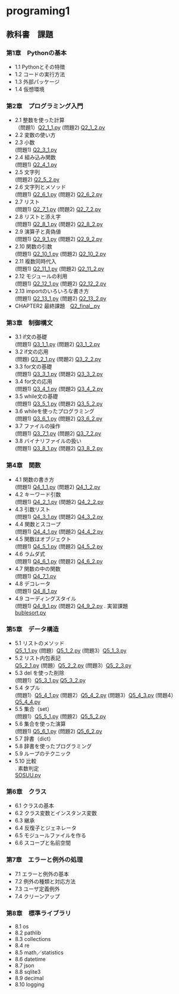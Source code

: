 # programing1
## 教科書　課題
### 第1章　Pythonの基本
- 1.1 Pythonとその特徴<br>
- 1.2 コードの実行方法<br>
- 1.3 外部パッケージ<br>
- 1.4 仮想環境<br>
### 第2章　プログラミング入門
- 2.1 整数を使った計算<br>（問題1）[Q2_1_1.py](CHAPTER2/Q2_1_1.py) (問題2) [Q2_1_2.py](CHAPTER2/Q2_1_2.py)
- 2.2 変数の使い方<br>
- 2.3 小数<br> (問題1) [Q2_3_1.py](CHAPTER2/Q2_3_1.py) 
- 2.4 組み込み関数<br> (問題1) [Q2_4_1.py](CHAPTER2/Q2_4_1.py)
- 2.5 文字列<br> (問題2) [Q2_5_2.py](CHAPTER2/Q2_5_2.py)
- 2.6 文字列とメソッド<br> (問題1) [Q2_6_1.py](CHAPTER2/Q2_6_1.py) (問題2) [Q2_6_2.py](CHAPTER2/Q2_6_2.py)
- 2.7 リスト<br> (問題1) [Q2_7_1.py](CHAPTER2/Q2_7_1.py) (問題2) [Q2_7_2.py](CHAPTER2/Q2_7_2.py) 
- 2.8 リストと添え字<br> (問題1) [Q2_8_1.py](CHAPTER2/Q2_8_1.py) (問題2) [Q2_8_2.py](CHAPTER2/Q2_8_2.py)
- 2.9 演算子と真偽値<br> (問題1) [Q2_9_1.py](CHAPTER2/Q2_9_1.py) (問題2) [Q2_9_2.py](CHAPTER2/Q2_9_2.py)
- 2.10 関数の引数<br> (問題1) [Q2_10_1.py](CHAPTER2/Q2_10_1.py) (問題2) [Q2_10_2.py](CHAPTER2/Q2_10_2.py)
- 2.11 複数同時代入<br> (問題1) [Q2_11_1.py](CHAPTER2/Q2_11_1.py) (問題2) [Q2_11_2.py](CHAPTER2/Q2_11_2.py)
- 2.12 モジュールの利用<br> (問題1) [Q2_12_1.py](CHAPTER2/Q2_12_1.py) (問題2) [Q2_12_2.py](CHAPTER2/Q2_12_2.py)
- 2.13 importのいろいろな書き方<br> (問題1) [Q2_13_1.py](CHAPTER2/Q2_13_1.py) (問題2) [Q2_13_2.py](CHAPTER2/Q2_13_2.py)
- CHAPTER2 最終課題　[Q2_final_.py](CHAPTER2/Q2_final_.py)
### 第3章　制御構文
- 3.1 if文の基礎<br> (問題1) [Q3_1_1.py](CHAPTER3/Q3_1_1.py) (問題2) [Q3_1_2.py](CHAPTER3/Q3_1_2.py)
- 3.2 if文の応用<br> (問題) [Q3_2_1.py](CHAPTER3/Q3_2_1.py) (問題2) [Q3_2_2.py
](CHAPTER3/Q3_2_2.py)
- 3.3 for文の基礎<br> (問題1) [Q3_3_1.py](CHAPTER3/Q3_3_1.py) (問題2) [Q3_3_2.py](CHAPTER3/Q3_3_2.py)
- 3.4 for文の応用<br> (問題1) [Q3_4_1.py](CHAPTER3/Q3_4_1.py) (問題2) [Q3_4_2.py](CHAPTER3/Q3_4_2.py)
- 3.5 while文の基礎<br> (問題1) [Q3_5_1.py](CHAPTER3/Q3_5_1.py) (問題2) [Q3_5_2.py](CHAPTER3/Q3_5_2.py)
- 3.6 whileを使ったプログラミング<br> (問題1) [Q3_6_1.py](CHAPTER3/Q3_6_1.py) (問題2) [Q3_6_2.py](CHAPTER3/Q3_6_2.py)
- 3.7 ファイルの操作<br> (問題1) [Q3_7_1.py](CHAPTER3/Q3_7_1.py) (問題2) [Q3_7_2.py](CHAPTER3/Q3_7_2.py)
- 3.8 バイナリファイルの扱い<br> (問題1) [Q3_8_1.py](CHAPTER3/Q3_8_1.py) (問題2) [Q3_8_2.py](CHAPTER3/Q3_8_2.py)
### 第4章　関数
- 4.1 関数の書き方<br> (問題1) [Q4_1_1.py](CHAPTER4/Q4_1_1.py) (問題2) [Q4_1_2.py](CHAPTER4/Q4_1_2.py)
- 4.2 キーワード引数<br> (問題1) [Q4_2_1.py](CHAPTER4/Q4_2_1.py) (問題2) [Q4_2_2.py](CHAPTER4/Q4_2_2.py)
- 4.3 引数リスト<br> (問題1) [Q4_3_1.py](CHAPTER4/Q4_3_1.py) (問題2) [Q4_3_2.py](CHAPTER4/Q4_3_2.py) 
- 4.4 関数とスコープ<br> (問題1) [Q4_4_1.py](CHAPTER4/Q4_4_1.py) (問題2) [Q4_4_2.py](CHAPTER4/Q4_4_2.py)
- 4.5 関数はオブジェクト<br> (問題1) [Q4_5_1.py](CHAPTER4/Q4_5_1.py) (問題2) [Q4_5_2.py](CHAPTER4/Q4_5_2.py)
- 4.6 ラムダ式<br> (問題1) [Q4_6_1.py](CHAPTER4/Q4_6_1.py) (問題2) [Q4_6_2.py](CHAPTER4/Q4_6_2.py)
- 4.7 関数の中の関数<br> (問題1) [Q4_7_1.py](CHAPTER4/Q4_7_1.py)
- 4.8 デコレータ<br> (問題1) [Q4_8_1.py](CHAPTER4/Q4_8_1.py)
- 4.9 コーディングスタイル<br> (問題1) [Q4_9_1.py](CHAPTER4/Q4_9_1.py) (問題2) [Q4_9_2.py](CHAPTER4/Q4_9_2.py)
. 実習課題<br> [bublesort.py](CHAPTER4/bublesort.py)
### 第5章　データ構造
- 5.1 リストのメソッド<br> [Q5_1_1.py](CHAPTER5/Q5_1_1.py) (問題）[Q5_1_2.py](CHAPTER5/Q5_1_2.py) (問題3）[Q5_1_3.py](CHAPTER5/Q5_1_3.py)
- 5.2 リスト内包表記<br> [Q5_2_1.py](CHAPTER5/Q5_2_1.py) (問題）[Q5_2_2.py](CHAPTER5/Q5_2_2.py) (問題3）[Q5_2_3.py](CHAPTER5/Q5_2_3.py)
- 5.3 del を使った削除<br> (問題1）[Q5_3_1.py](CHAPTER5/Q5_3_1.py) [Q5_3_2.py](CHAPTER5/Q5_3_2.py)
- 5.4 タプル<br> (問題1）[Q5_4_1.py](CHAPTER5/Q5_4_1.py) (問題2）[Q5_4_2.py](CHAPTER5/Q5_4_2.py) (問題3）[Q5_4_3.py](CHAPTER5/Q5_4_3.py) (問題4）[Q5_4_4.py](CHAPTER5/Q5_4_4.py) 
- 5.5 集合（set）<br> (問題1）[Q5_5_1.py](CHAPTER5/Q5_5_1.py) (問題2）[Q5_5_2.py](CHAPTER5/Q5_5_2.py)
- 5.6 集合を使った演算<br> (問題1) [Q5_6_1.py](CHAPTER5/Q5_6_1.py) (問題2) [Q5_6_2.py](CHAPTER5/Q5_6_2.py)
- 5.7 辞書（dict）<br>
- 5.8 辞書を使ったプログラミング<br>
- 5.9 ループのテクニック<br>
- 5.10 比較<br>
. 素数判定<br> [SOSUU.py](CHAPTER/SOSUU.py)
### 第6章　クラス
- 6.1 クラスの基本<br>
- 6.2 クラス変数とインスタンス変数<br>
- 6.3 継承<br>
- 6.4 反復子とジェネレータ<br>
- 6.5 モジュールファイルを作る<br>
- 6.6 スコープと名前空間<br>
### 第7章　エラーと例外の処理
- 7.1 エラーと例外の基本<br>
- 7.2 例外の種類と対応方法<br>
- 7.3 ユーザ定義例外<br>
- 7.4 クリーンアップ<br>
### 第8章　標準ライブラリ
- 8.1 os<br>
- 8.2 pathlib<br>
- 8.3 collections<br>
- 8.4 re<br>
- 8.5 math／statistics<br>
- 8.6 datetime<br>
- 8.7 json<br>
- 8.8 sqlite3<br>
- 8.9 decimal<br>
- 8.10 logging<br>
